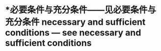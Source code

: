 # \*必要条件与充分条件——见必要条件与充分条件 necessary and sufficient conditions — see necessary and sufficient conditions
